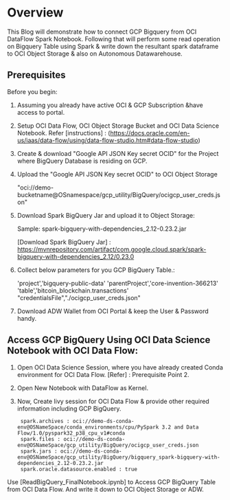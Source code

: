 # Overview

This Blog will demonstrate how to connect GCP Bigquery from OCI DataFlow Spark Notebook. Following that will perform some read operation on Bigquery Table using Spark & write down the resultant spark dataframe to OCI Object Storage & also on Autonomous Datawarehouse.

## Prerequisites

Before you begin:
1. Assuming you already have active OCI & GCP Subscription &have access to portal. 
2. Setup OCI Data Flow, OCI Object Storage Bucket and OCI Data Science Notebook.
	Refer [instructions] : (https://docs.oracle.com/en-us/iaas/data-flow/using/data-flow-studio.htm#data-flow-studio)
3. Create & download "Google API JSON Key secret OCID" for the Project where BigQuery Database is residing on GCP.
4. Upload the "Google API JSON Key secret OCID" to OCI Object Storage 
	
    "oci://demo-bucketname@OSnamespace/gcp_utility/BigQuery/ocigcp_user_creds.json"

5. Download Spark BigQuery Jar and upload it to Object Storage:

    Sample: spark-bigquery-with-dependencies_2.12-0.23.2.jar
    
    [Download Spark BigQuery Jar] : https://mvnrepository.com/artifact/com.google.cloud.spark/spark-bigquery-with-dependencies_2.12/0.23.0


6. Collect below parameters for you GCP BigQuery Table.:

	'project','bigquery-public-data'
	'parentProject','core-invention-366213'
	'table','bitcoin_blockchain.transactions'
	"credentialsFile","./ocigcp_user_creds.json"
	
7. Download ADW Wallet from OCI Portal & keep the User & Password handy.

##

## Access GCP BigQuery Using OCI Data Science Notebook with OCI Data Flow:

1. Open OCI Data Science Session, where you have already created Conda environment for OCI Data Flow. 
    [Refer] : Prerequisite Point 2.

2. Open New Notebook with DataFlow as Kernel.
3. Now, Create livy session for OCI Data Flow & provide other required information including GCP BigQuery.

		spark.archives : oci://demo-ds-conda-env@OSNameSpace/conda_environments/cpu/PySpark 3.2 and Data Flow/1.0/pyspark32_p38_cpu_v1#conda
		spark.files : oci://demo-ds-conda-env@OSNameSpace/gcp_utility/BigQuery/ocigcp_user_creds.json
		spark.jars : oci://demo-ds-conda-env@OSNameSpace/gcp_utility/BigQuery/bigquery_spark-bigquery-with-dependencies_2.12-0.23.2.jar
		spark.oracle.datasource.enabled : true
		
Use [ReadBigQuery_FinalNotebook.ipynb] to Access GCP BigQuery Table from OCI Data Flow. And write it down to OCI Object Storage or ADW. 